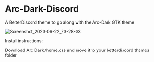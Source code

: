 # Arc-Dark-Discord
A BetterDiscord theme to go along with the Arc-Dark GTK theme

![Screenshot_2023-06-22_23-28-03](https://github.com/EnterTheVoid-x86/Arc-Dark-Discord/assets/64978924/d3246330-828f-4d7c-9155-ba69913374e9)

Install instructions:

Download Arc Dark.theme.css and move it to your betterdiscord themes folder
